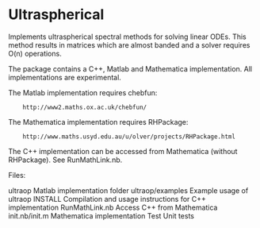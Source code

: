Ultraspherical
==============

Implements ultraspherical spectral methods for solving linear ODEs. 
This method results in matrices which are almost banded and a solver
requires O(n) operations.


The package contains a C++, Matlab and Mathematica implementation.  All implementations are experimental.

The Matlab implementation requires chebfun:

        http://www2.maths.ox.ac.uk/chebfun/
        
The Mathematica implementation requires RHPackage:

        http://www.maths.usyd.edu.au/u/olver/projects/RHPackage.html
    
The C++ implementation can be accessed from Mathematica (without RHPackage).  See RunMathLink.nb.


Files:


ultraop                    		Matlab implementation folder
ultraop/examples        	Example usage of ultraop
INSTALL                 		Compilation and usage instructions for C++ implementation
RunMathLink.nb		Access C++ from Mathematica
init.nb/init.m			Mathematica implementation
Test                    		Unit tests


